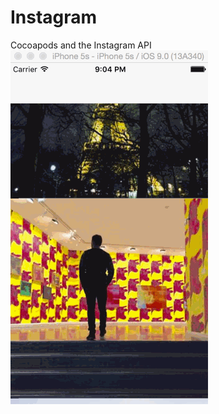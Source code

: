 # Instagram
Cocoapods and the Instagram API
![alt tag](https://github.com/adeysalyards/Instagram/blob/master/InstagramDemo.gif)
